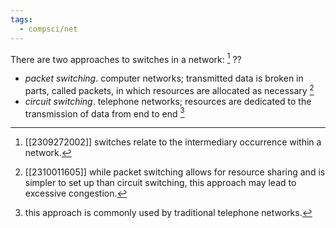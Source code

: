 ```yaml
---
tags:
  - compsci/net
---
```

There are two approaches to switches in a network: [^1]
??
- *packet switching*. computer networks; transmitted data is broken in parts, called packets, in which resources are allocated as necessary [^2]
- *circuit switching*. telephone networks; resources are dedicated to the transmission of data from end to end [^3] <!--SR:!2024-02-18,7,250-->

[^1]: [[2309272002]] switches relate to the intermediary occurrence within a network.
[^2]: [[2310011605]] while packet switching allows for resource sharing and is simpler to set up than circuit switching, this approach may lead to excessive congestion.
[^3]: this approach is commonly used by traditional telephone networks. 